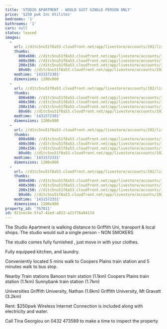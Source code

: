 ```yaml
---
title: 'STUDIO APARTMENT - WOULD SUIT SINGLE PERSON ONLY'
price: '$250 pwk Inc Utilites'
bedrooms: '1'
bathrooms: '1'
cars: null
status: leased
images:
  -
    url: //d1tc5nu51f8a53.cloudfront.net/app/livestore/accounts/192/listings/365559/images/Living-5-_3808070575_20150514125755.jpg
    thumbs:
      800x600: //d1tc5nu51f8a53.cloudfront.net/app/livestore/accounts/192/listings/365559/images/Living-5-_3808070575_20150514125755_800x600.jpg
      400x300: //d1tc5nu51f8a53.cloudfront.net/app/livestore/accounts/192/listings/365559/images/Living-5-_3808070575_20150514125755_400x300.jpg
      200x150: //d1tc5nu51f8a53.cloudfront.net/app/livestore/accounts/192/listings/365559/images/Living-5-_3808070575_20150514125755_200x150.jpg
      80x60: //d1tc5nu51f8a53.cloudfront.net/app/livestore/accounts/192/listings/365559/images/Living-5-_3808070575_20150514125755_80x60.jpg
    modtime: '1431572301'
    dimensions: 1200x900
  -
    url: //d1tc5nu51f8a53.cloudfront.net/app/livestore/accounts/192/listings/365559/images/Bed_9429103844_20150514125745.jpg
    thumbs:
      800x600: //d1tc5nu51f8a53.cloudfront.net/app/livestore/accounts/192/listings/365559/images/Bed_9429103844_20150514125745_800x600.jpg
      400x300: //d1tc5nu51f8a53.cloudfront.net/app/livestore/accounts/192/listings/365559/images/Bed_9429103844_20150514125745_400x300.jpg
      200x150: //d1tc5nu51f8a53.cloudfront.net/app/livestore/accounts/192/listings/365559/images/Bed_9429103844_20150514125745_200x150.jpg
      80x60: //d1tc5nu51f8a53.cloudfront.net/app/livestore/accounts/192/listings/365559/images/Bed_9429103844_20150514125745_80x60.jpg
    modtime: '1431572301'
    dimensions: 1200x900
  -
    url: //d1tc5nu51f8a53.cloudfront.net/app/livestore/accounts/192/listings/365559/images/Kitchen-6-_5695748306_20150514125751.jpg
    thumbs:
      800x600: //d1tc5nu51f8a53.cloudfront.net/app/livestore/accounts/192/listings/365559/images/Kitchen-6-_5695748306_20150514125751_800x600.jpg
      400x300: //d1tc5nu51f8a53.cloudfront.net/app/livestore/accounts/192/listings/365559/images/Kitchen-6-_5695748306_20150514125751_400x300.jpg
      200x150: //d1tc5nu51f8a53.cloudfront.net/app/livestore/accounts/192/listings/365559/images/Kitchen-6-_5695748306_20150514125751_200x150.jpg
      80x60: //d1tc5nu51f8a53.cloudfront.net/app/livestore/accounts/192/listings/365559/images/Kitchen-6-_5695748306_20150514125751_80x60.jpg
    modtime: '1431572331'
    dimensions: 1200x900
  -
    url: //d1tc5nu51f8a53.cloudfront.net/app/livestore/accounts/192/listings/365559/images/Bath_1332565331_20150514125748.jpg
    thumbs:
      800x600: //d1tc5nu51f8a53.cloudfront.net/app/livestore/accounts/192/listings/365559/images/Bath_1332565331_20150514125748_800x600.jpg
      400x300: //d1tc5nu51f8a53.cloudfront.net/app/livestore/accounts/192/listings/365559/images/Bath_1332565331_20150514125748_400x300.jpg
      200x150: //d1tc5nu51f8a53.cloudfront.net/app/livestore/accounts/192/listings/365559/images/Bath_1332565331_20150514125748_200x150.jpg
      80x60: //d1tc5nu51f8a53.cloudfront.net/app/livestore/accounts/192/listings/365559/images/Bath_1332565331_20150514125748_80x60.jpg
    modtime: '1431572331'
    dimensions: 1200x900
property_id: '767011'
id: 923cec4e-5fa7-42ed-a822-a21f76a9417d
---
```

The Studio Apartment  is walking distance to Griffith Uni, transport & local shops.  The studio would suit a single person - NON SMOKERS 

The studio comes fully furnished , just move in with your clothes. 

Fully equipped kitchen, and laundry.

Conveniently located 5 mins walk to Coopers Plains train station and 5 minutes walk to bus stop.

Nearby Train stations
Banoon train station (1.1km)
Coopers Plains train station (1.1km)
Sunnybank train station (1.7km)

Universities
Griffith University, Nathan (1.6km)
Griffith University, Mt Gravatt (3.2km)

Rent: $250pwk Wireless Internet Connection is included along with electricity and water.

Call Tina Georgiou on 0432 473589 to make a time to inspect the property